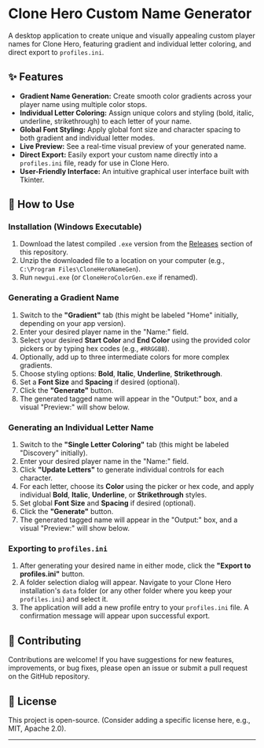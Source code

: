 # Clone Hero Custom Name Generator

A desktop application to create unique and visually appealing custom player names for Clone Hero, featuring gradient and individual letter coloring, and direct export to `profiles.ini`.

## ✨ Features

* **Gradient Name Generation:** Create smooth color gradients across your player name using multiple color stops.
* **Individual Letter Coloring:** Assign unique colors and styling (bold, italic, underline, strikethrough) to each letter of your name.
* **Global Font Styling:** Apply global font size and character spacing to both gradient and individual letter modes.
* **Live Preview:** See a real-time visual preview of your generated name.
* **Direct Export:** Easily export your custom name directly into a `profiles.ini` file, ready for use in Clone Hero.
* **User-Friendly Interface:** An intuitive graphical user interface built with Tkinter.

## 🚀 How to Use

### Installation (Windows Executable)

1.  Download the latest compiled `.exe` version from the [Releases](https://github.com/iamjrmh/CloneHeroColorGen/releases) section of this repository.
2.  Unzip the downloaded file to a location on your computer (e.g., `C:\Program Files\CloneHeroNameGen`).
3.  Run `newgui.exe` (or `CloneHeroColorGen.exe` if renamed).

### Generating a Gradient Name

1.  Switch to the **"Gradient"** tab (this might be labeled "Home" initially, depending on your app version).
2.  Enter your desired player name in the "Name:" field.
3.  Select your desired **Start Color** and **End Color** using the provided color pickers or by typing hex codes (e.g., `#RRGGBB`).
4.  Optionally, add up to three intermediate colors for more complex gradients.
5.  Choose styling options: **Bold**, **Italic**, **Underline**, **Strikethrough**.
6.  Set a **Font Size** and **Spacing** if desired (optional).
7.  Click the **"Generate"** button.
8.  The generated tagged name will appear in the "Output:" box, and a visual "Preview:" will show below.

### Generating an Individual Letter Name

1.  Switch to the **"Single Letter Coloring"** tab (this might be labeled "Discovery" initially).
2.  Enter your desired player name in the "Name:" field.
3.  Click **"Update Letters"** to generate individual controls for each character.
4.  For each letter, choose its **Color** using the picker or hex code, and apply individual **Bold**, **Italic**, **Underline**, or **Strikethrough** styles.
5.  Set global **Font Size** and **Spacing** if desired (optional).
6.  Click the **"Generate"** button.
7.  The generated tagged name will appear in the "Output:" box, and a visual "Preview:" will show below.

### Exporting to `profiles.ini`

1.  After generating your desired name in either mode, click the **"Export to profiles.ini"** button.
2.  A folder selection dialog will appear. Navigate to your Clone Hero installation's `data` folder (or any other folder where you keep your `profiles.ini`) and select it.
3.  The application will add a new profile entry to your `profiles.ini` file. A confirmation message will appear upon successful export.

## 🤝 Contributing

Contributions are welcome! If you have suggestions for new features, improvements, or bug fixes, please open an issue or submit a pull request on the GitHub repository.

## 📄 License

This project is open-source. (Consider adding a specific license here, e.g., MIT, Apache 2.0).

---

